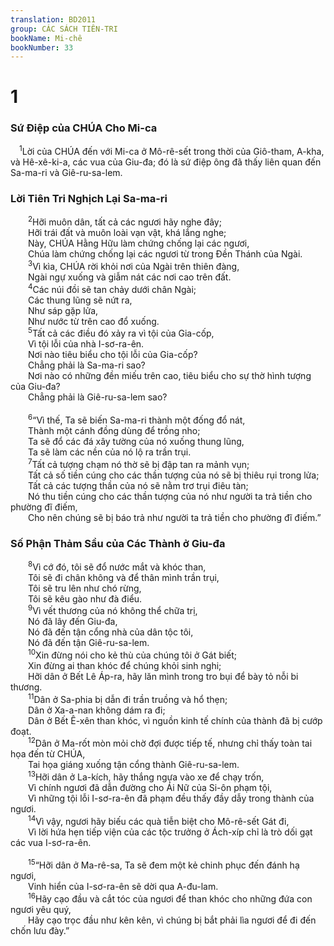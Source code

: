 ```yaml
---
translation: BD2011
group: CÁC SÁCH TIÊN-TRI
bookName: Mi-chê 
bookNumber: 33
---
```


<div class="title"><h1>1</h1><h3>Sứ Ðiệp của CHÚA Cho Mi-ca</h3></div>
<span class="verse mi_1_1"> <sup>1</sup>Lời của CHÚA đến với Mi-ca ở Mô-rê-sết trong thời của Giô-tham, A-kha, và Hê-xê-ki-a, các vua của Giu-đa; đó là sứ điệp ông đã thấy liên quan đến Sa-ma-ri và Giê-ru-sa-lem.<br/></span>
<div class="title"><h3>Lời Tiên Tri Nghịch Lại Sa-ma-ri</h3></div>
<span class="verse mi_1_2">  <sup>2</sup>Hỡi muôn dân, tất cả các ngươi hãy nghe đây;<br/>  Hỡi trái đất và muôn loài vạn vật, khá lắng nghe;<br/>  Này, CHÚA Hằng Hữu làm chứng chống lại các ngươi,<br/>  Chúa làm chứng chống lại các ngươi từ trong Ðền Thánh của Ngài.<br/></span>
<span class="verse mi_1_3">  <sup>3</sup>Vì kìa, CHÚA rời khỏi nơi của Ngài trên thiên đàng,<br/>  Ngài ngự xuống và giẫm nát các nơi cao trên đất.<br/></span>
<span class="verse mi_1_4">  <sup>4</sup>Các núi đồi sẽ tan chảy dưới chân Ngài;<br/>  Các thung lũng sẽ nứt ra,<br/>  Như sáp gặp lửa,<br/>  Như nước từ trên cao đổ xuống.<br/></span>
<span class="verse mi_1_5">  <sup>5</sup>Tất cả các điều đó xảy ra vì tội của Gia-cốp,<br/>  Vì tội lỗi của nhà I-sơ-ra-ên.<br/>  Nơi nào tiêu biểu cho tội lỗi của Gia-cốp?<br/>  Chẳng phải là Sa-ma-ri sao?<br/>  Nơi nào có những đền miếu trên cao, tiêu biểu cho sự thờ hình tượng của Giu-đa?<br/>  Chẳng phải là Giê-ru-sa-lem sao?<br/><br/></span>
<span class="verse mi_1_6">  <sup>6</sup>“Vì thế, Ta sẽ biến Sa-ma-ri thành một đống đổ nát,<br/>  Thành một cánh đồng dùng để trồng nho;<br/>  Ta sẽ đổ các đá xây tường của nó xuống thung lũng,<br/>  Ta sẽ làm các nền của nó lộ ra trần trụi.<br/></span>
<span class="verse mi_1_7">  <sup>7</sup>Tất cả tượng chạm nó thờ sẽ bị đập tan ra mảnh vụn;<br/>  Tất cả số tiền cúng cho các thần tượng của nó sẽ bị thiêu rụi trong lửa;<br/>  Tất cả các tượng thần của nó sẽ nằm trơ trụi điêu tàn;<br/>  Nó thu tiền cúng cho các thần tượng của nó như người ta trả tiền cho phường đĩ điếm,<br/>  Cho nên chúng sẽ bị báo trả như người ta trả tiền cho phường đĩ điếm.”<br/></span>
<div class="title"><h3>Số Phận Thảm Sầu của Các Thành ở Giu-đa</h3></div>
<span class="verse mi_1_8">  <sup>8</sup>Vì cớ đó, tôi sẽ đổ nước mắt và khóc than,<br/>  Tôi sẽ đi chân không và để thân mình trần trụi,<br/>  Tôi sẽ tru lên như chó rừng,<br/>  Tôi sẽ kêu gào như đà điểu.<br/></span>
<span class="verse mi_1_9">  <sup>9</sup>Vì vết thương của nó không thể chữa trị,<br/>  Nó đã lây đến Giu-đa,<br/>  Nó đã đến tận cổng nhà của dân tộc tôi,<br/>  Nó đã đến tận Giê-ru-sa-lem.<br/></span>
<span class="verse mi_1_10">  <sup>10</sup>Xin đừng nói cho kẻ thù của chúng tôi ở Gát biết;<br/>  Xin đừng ai than khóc để chúng khỏi sinh nghi;<br/>  Hỡi dân ở Bết Lê Áp-ra, hãy lăn mình trong tro bụi để bày tỏ nỗi bi thương.<br/></span>
<span class="verse mi_1_11">  <sup>11</sup>Dân ở Sa-phia bị dẫn đi trần truồng và hổ thẹn;<br/>  Dân ở Xa-a-nan không dám ra đi;<br/>  Dân ở Bết Ê-xên than khóc, vì nguồn kinh tế chính của thành đã bị cướp đoạt. <br/></span>
<span class="verse mi_1_12">  <sup>12</sup>Dân ở Ma-rốt mòn mỏi chờ đợi được tiếp tế, nhưng chỉ thấy toàn tai họa đến từ CHÚA,<br/>  Tai họa giáng xuống tận cổng thành Giê-ru-sa-lem.<br/></span>
<span class="verse mi_1_13">  <sup>13</sup>Hỡi dân ở La-kích, hãy thắng ngựa vào xe để chạy trốn,<br/>  Vì chính ngươi đã dẫn đường cho Ái Nữ của Si-ôn phạm tội,<br/>  Vì những tội lỗi I-sơ-ra-ên đã phạm đều thấy đầy dẫy trong thành của ngươi.<br/></span>
<span class="verse mi_1_14">  <sup>14</sup>Vì vậy, ngươi hãy biếu các quà tiễn biệt cho Mô-rê-sết Gát đi,<br/>  Vì lời hứa hẹn tiếp viện của các tộc trưởng ở Ách-xíp chỉ là trò dối gạt các vua I-sơ-ra-ên.<br/><br/></span>
<span class="verse mi_1_15">  <sup>15</sup>“Hỡi dân ở Ma-rê-sa, Ta sẽ đem một kẻ chinh phục đến đánh hạ ngươi,<br/>  Vinh hiển của I-sơ-ra-ên sẽ dời qua A-đu-lam.<br/></span>
<span class="verse mi_1_16">  <sup>16</sup>Hãy cạo đầu và cắt tóc của ngươi để than khóc cho những đứa con ngươi yêu quý,<br/>  Hãy cạo trọc đầu như kên kên, vì chúng bị bắt phải lìa ngươi để đi đến chốn lưu đày.”<br/></span>
